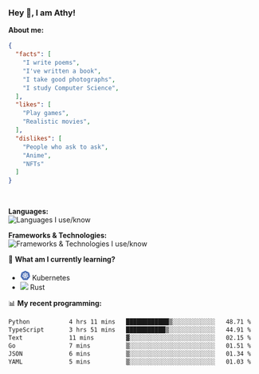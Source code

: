 ### Hey 👋, I am Athy!<br>

**About me:**


```json
{
  "facts": [
    "I write poems",
    "I've written a book",
    "I take good photographs",
    "I study Computer Science",
  ],
  "likes": [
    "Play games",
    "Realistic movies",
  ],
  "dislikes": [
    "People who ask to ask",
    "Anime",
    "NFTs"
  ]
}
```
<br>


**Languages:**<br>
![Languages I use/know](https://skillicons.dev/icons?i=py,js,html,go,lua,java)

**Frameworks & Technologies:**<br />
![Frameworks & Technologies I use/know](https://skillicons.dev/icons?i=nodejs,nextjs,ts,react,express,docker,kubernetes,mysql,postgresql,mongodb,git,github,tailwind,prisma)

📙 **What am I currently learning?**

- <img height="20" src="https://github.com/devicons/devicon/blob/master/icons/kubernetes/kubernetes-plain.svg" />  Kubernetes
- <img height="20" src="https://cdn.jsdelivr.net/gh/devicons/devicon/icons/rust/rust-plain.svg" /> Rust

📊 **My recent programming:**

<!--START_SECTION:waka-->

```text
Python           4 hrs 11 mins   ████████████▒░░░░░░░░░░░░   48.71 %
TypeScript       3 hrs 51 mins   ███████████▒░░░░░░░░░░░░░   44.91 %
Text             11 mins         ▓░░░░░░░░░░░░░░░░░░░░░░░░   02.15 %
Go               7 mins          ▒░░░░░░░░░░░░░░░░░░░░░░░░   01.51 %
JSON             6 mins          ▒░░░░░░░░░░░░░░░░░░░░░░░░   01.34 %
YAML             5 mins          ▒░░░░░░░░░░░░░░░░░░░░░░░░   01.03 %
```

<!--END_SECTION:waka-->

